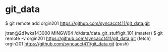 # git_data


$ git remote add orgin201 https://github.com/syncacct411/git_data.git

jtran@2d1wks143000 MINGW64 /d/data/data_git_stuff/git_101 (master)
$ git remote -v
orgin201        https://github.com/syncacct411/git_data.git (fetch)
orgin201        https://github.com/syncacct411/git_data.git (push)




